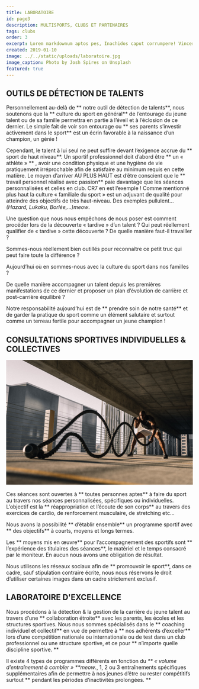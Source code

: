 ```yaml
---
title: LABORATOIRE
id: page3
description: MULTISPORTS, CLUBS ET PARTENAIRES
tags: clubs
order: 3
excerpt: Lorem markdownum aptos pes, Inachidos caput corrumpere! Vincere ferocia arva.
created: 2019-01-10
image: ../../static/uploads/laboratoire.jpg
image_caption: Photo by Josh Spires on Unsplash
featured: true
---
```


## OUTILS DE DÉTECTION DE TALENTS

Personnellement au-delà de ** notre outil de détection de talents**, nous soutenons que la ** culture du sport en général** de l’entourage du jeune talent ou de sa famille permettra en partie à l’éveil et à l’éclosion de ce dernier. Le simple fait de voir son entourage ou ** ses parents s’investir activement dans le sport** est un écrin favorable à la naissance d’un champion, un génie !

Cependant, le talent à lui seul ne peut suffire devant l’exigence accrue du ** sport de haut niveau**. Un sportif professionnel doit d’abord être ** un « athlète » ** , avoir une condition physique et une hygiène de vie pratiquement irréprochable afin de satisfaire au minimum requis en cette matière. Le moyen d’arriver AU PLUS HAUT est d’être conscient que le ** travail personnel réalisé avec passion** paie davantage que les séances personnalisées et celles en club. CR7 en est l’exemple !
Comme mentionné plus haut la culture « familiale du sport » est un adjuvant de qualité pour atteindre des objectifs de très haut-niveau. Des exemples pullulent… <em>(Hazard, Lukaku, Borlée,…)meow</em>.

Une question que nous nous empêchons de nous poser est comment procéder lors de la découverte « tardive » d’un talent ? Qui peut réellement qualifier de « tardive » cette découverte ? De quelle manière faut-il travailler ?

Sommes-nous réellement bien outillés pour reconnaître ce petit truc qui peut faire toute la différence ?

Aujourd’hui où en sommes-nous avec la culture du sport dans nos familles ?

De quelle manière accompagner un talent depuis les premières manifestations de ce dernier et proposer un plan d’évolution de carrière et post-carrière équilibré ?

Notre responsabilité aujourd’hui est de ** prendre soin de notre santé** et de garder la pratique du sport comme un élément salutaire et surtout comme un terreau fertile pour accompagner un jeune champion !

## CONSULTATIONS SPORTIVES INDIVIDUELLES & COLLECTIVES

![Photo by Ingmar Hoogerhoud on Unsplash](../../static/uploads/laboratoire1.jpg)

Ces séances sont ouvertes à ** toutes personnes aptes** à faire du sport au travers nos séances personnalisées, spécifiques ou individuelles. L’objectif est la ** réappropriation et l’écoute de son corps** au travers des exercices de cardio, de renforcement musculaire, de stretching etc…

Nous avons la possibilité ** d’établir ensemble** un programme sportif avec ** des objectifs** à courts, moyens et longs termes.

Les ** moyens mis en œuvre** pour l’accompagnement des sportifs sont ** l’expérience des titulaires des séances**, le matériel et le temps consacré par le moniteur. En aucun nous avons une obligation de résultat.

Nous utilisons les réseaux sociaux afin de ** promouvoir le sport**, dans ce cadre, sauf stipulation contraire écrite, nous nous réservons le droit d’utiliser certaines images dans un cadre strictement exclusif.

## LABORATOIRE D'EXCELLENCE

Nous procédons à la détection & la gestion de la carrière du jeune talent au travers d’une ** collaboration étroite** avec les parents, les écoles et les structures sportives.
Nous nous sommes spécialisés dans le ** coaching individuel et collectif** en vue de permettre à ** nos adhérents d’exceller** lors d’une compétition nationale ou internationale ou de test dans un club professionnel ou une structure sportive, et ce pour ** n’importe quelle discipline sportive. **

Il existe 4 types de programmes différents en fonction du <em>** « volume d’entraînement à combler » **meow</em>., 1, 2 ou 3 entraînements spécifiques supplémentaires afin de permettre à nos jeunes d’être ou rester compétitifs surtout ** pendant les périodes d’inactivités prolongées. **
